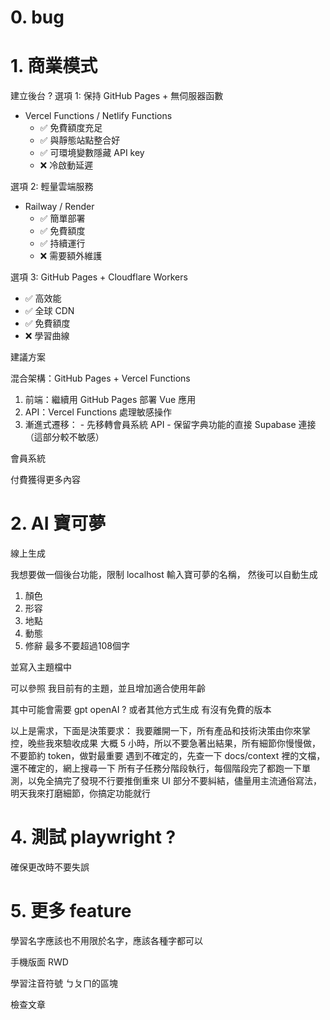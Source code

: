 # 0. bug

# 1. 商業模式

建立後台 ?
  選項 1: 保持 GitHub Pages + 無伺服器函數
  - Vercel Functions / Netlify Functions
    - ✅ 免費額度充足
    - ✅ 與靜態站點整合好
    - ✅ 可環境變數隱藏 API key
    - ❌ 冷啟動延遲

  選項 2: 輕量雲端服務
  - Railway / Render
    - ✅ 簡單部署
    - ✅ 免費額度
    - ✅ 持續運行
    - ❌ 需要額外維護

  選項 3: GitHub Pages + Cloudflare Workers
  - ✅ 高效能
  - ✅ 全球 CDN
  - ✅ 免費額度
  - ❌ 學習曲線

  建議方案

  混合架構：GitHub Pages + Vercel Functions

  1. 前端：繼續用 GitHub Pages 部署 Vue 應用
  2. API：Vercel Functions 處理敏感操作
  3. 漸進式遷移：
    - 先移轉會員系統 API
    - 保留字典功能的直接 Supabase 連接（這部分較不敏感）

會員系統

付費獲得更多內容

# 2. AI 寶可夢
線上生成 

我想要做一個後台功能，限制 localhost 
輸入寶可夢的名稱，
然後可以自動生成
1. 顏色
2. 形容
3. 地點
4. 動態
5. 修辭
最多不要超過108個字

並寫入主題檔中

可以參照 我目前有的主題，並且增加適合使用年齡

其中可能會需要 gpt openAI ? 或者其他方式生成
有沒有免費的版本

以上是需求，下面是決策要求：
我要離開一下，所有產品和技術決策由你來掌控，晚些我來驗收成果
大概 5 小時，所以不要急著出結果，所有細節你慢慢做，不要節約 token，做對最重要
遇到不確定的，先查一下 docs/context 裡的文檔，還不確定的，網上搜尋一下
所有子任務分階段執行，每個階段完了都跑一下單測，以免全搞完了發現不行要推倒重來
UI 部分不要糾結，儘量用主流通俗寫法，明天我來打磨細節，你搞定功能就行

# 4. 測試 playwright ?

確保更改時不要失誤

# 5. 更多 feature

學習名字應該也不用限於名字，應該各種字都可以

手機版面 RWD

學習注音符號 ㄅㄆㄇ的區塊

檢查文章
